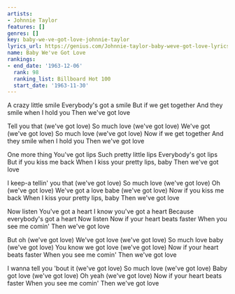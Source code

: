 ```yaml
---
artists:
- Johnnie Taylor
features: []
genres: []
key: baby-we-ve-got-love-johnnie-taylor
lyrics_url: https://genius.com/Johnnie-taylor-baby-weve-got-love-lyrics
name: Baby We've Got Love
rankings:
- end_date: '1963-12-06'
  rank: 98
  ranking_list: Billboard Hot 100
  start_date: '1963-11-30'
---
```

A crazy little smile
Everybody's got a smile
But if we get together
And they smile when I hold you
Then we've got love

Tell you that (we've got love)
So much love (we've got love)
We've got (we've got love)
So much love (we've got love)
Now if we get together
And they smile when I hold you
Then we've got love

One more thing
You've got lips
Such pretty little lips
Everybody's got lips
But if you kiss me back
When I kiss your pretty lips, baby
Then we've got love

I keep-a tellin' you that (we've got love)
So much love (we've got love)
Oh (we've got love)
We've got a love babe (we've got love)
Now if you kiss me back
When I kiss your pretty lips, baby
Then we've got love

Now listen
You've got a heart
I know you've got a heart
Because everybody's got a heart
Now listen
Now if your heart beats faster
When you see me comin'
Then we've got love

But oh (we've got love)
We've got love (we've got love)
So much love baby (we've got love)
You know we got love (we've got love)
Now if your heart beats faster
When you see me comin'
Then we've got love

I wanna tell you 'bout it (we've got love)
So much love (we've got love)
Baby got love (we've got love)
Oh yeah (we've got love)
Now if your heart beats faster
When you see me comin'
Then we've got love
